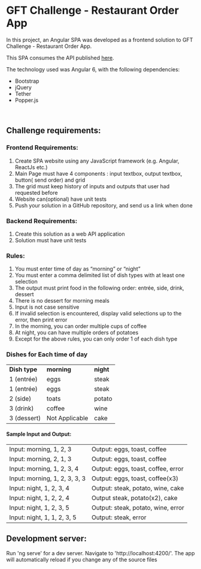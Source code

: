 <h1>GFT Challenge - Restaurant Order App</h1>
<p>In this project, an Angular SPA was developed as a frontend solution to GFT Challenge - Restaurant Order App.</p>
<p>This SPA consumes the API published <a href="https://github.com/cristofer-js19/repos-RestaurantOrderApi">here</a>.</p>
<p>The technology used was Angular 6, with the following dependencies:</p>
<ul>
	<li>Bootstrap</li>
	<li>jQuery</li>
	<li>Tether</li>
	<li>Popper.js</li>
</ul>

<br />

<h2>Challenge requirements:</h2>
<h3>Frontend Requirements:</h3>
<ol>
	<li>Create SPA website using any JavaScript framework (e.g. Angular, ReactJs etc.)</li>
	<li>Main Page must have 4 components : input textbox, output textbox, button( send order) and grid</li>
	<li>The grid must keep history of inputs and outputs that user had requested before</li>
	<li>Website can(optional) have unit tests</li>
	<li>Push your solution in a GitHub repository, and send us a link when done</li>
</ol>

<h3>Backend Requirements:</h3>
<ol>
	<li>Create this solution as a web API application</li>
	<li>Solution must have unit tests</li>
</ol>

<h3>Rules:</h3>
<ol>
	<li>You must enter time of day as “morning” or “night”</li>
	<li>You must enter a comma delimited list of dish types with at least one selection</li>
	<li>The output must print food in the following order: entrée, side, drink, dessert</li>
	<li>There is no dessert for morning meals</li>
	<li>Input is not case sensitive</li>
	<li>If invalid selection is encountered, display valid selections up to the error, then print error</li>
	<li>In the morning, you can order multiple cups of coffee</li>
	<li>At night, you can have multiple orders of potatoes</li>
	<li>Except for the above rules, you can only order 1 of each dish type</li>
</ol>

<div id="table1">
	<h3>Dishes for Each time of day</h3>
	<table>
		<tr>
			<td><strong>Dish type</strong></td>
			<td><strong>morning</strong></td>
			<td><strong>night</strong></td>
		</tr>
		<tr>
			<td>1 (entrée)</td>
			<td>eggs</td>
			<td>steak</td>
		</tr>
		<tr>
			<td>1 (entrée)</td>
			<td>eggs</td>
			<td>steak</td>
		</tr>
		<tr>
			<td>2 (side)</td>
			<td>toats</td>
			<td>potato</td>
		</tr>
		<tr>
			<td>3 (drink)</td>
			<td>coffee</td>
			<td>wine</td>
		</tr>
		<tr>
			<td>3 (dessert)</td>
			<td>Not Applicable</td>
			<td>cake</td>
		</tr>
	</table>
</div>

<div id="table2">
	<h4>Sample Input and Output:</h4>
	<table>
		<tr>
			<td>Input: morning, 1, 2, 3</td>
			<td>Output: eggs, toast, coffee</td>
		</tr>
		<tr>
			<td>Input: morning, 2, 1, 3</td>
			<td>Output: eggs, toast, coffee</td>
		</tr>
		<tr>
			<td>Input: morning, 1, 2, 3, 4</td>
			<td>Output: eggs, toast, coffee, error</td>
		</tr>
		<tr>
			<td>Input: morning, 1, 2, 3, 3, 3</td>
			<td>Output: eggs, toast, coffee(x3)</td>
		</tr>
		<tr>
			<td>Input: night, 1, 2, 3, 4</td>
			<td>Output: steak, potato, wine, cake</td>
		</tr>
		<tr>
			<td>Input: night, 1, 2, 2, 4</td>
			<td>Output steak, potato(x2), cake</td>
		</tr>
		<tr>
			<td>Input: night, 1, 2, 3, 5</td>
			<td>Output: steak, potato, wine, error</td>
		</tr>
		<tr>
			<td>Input: night, 1, 1, 2, 3, 5</td>
			<td>Output: steak, error</td>
		</tr>
	</table>
</div>

<h2>Development server:</h2>
<p>Run 'ng serve' for a dev server. Navigate to 'http://localhost:4200/'. The app will automatically reload if you change any of the source files</p>
